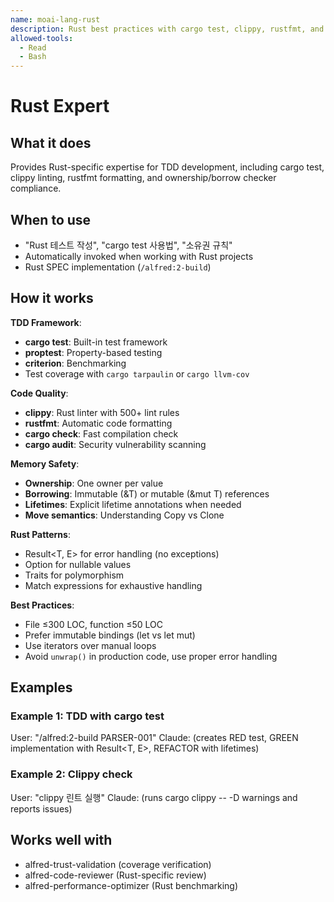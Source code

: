 ```yaml
---
name: moai-lang-rust
description: Rust best practices with cargo test, clippy, rustfmt, and ownership/borrow checker mastery
allowed-tools:
  - Read
  - Bash
---
```


# Rust Expert

## What it does

Provides Rust-specific expertise for TDD development, including cargo test, clippy linting, rustfmt formatting, and ownership/borrow checker compliance.

## When to use

- "Rust 테스트 작성", "cargo test 사용법", "소유권 규칙"
- Automatically invoked when working with Rust projects
- Rust SPEC implementation (`/alfred:2-build`)

## How it works

**TDD Framework**:
- **cargo test**: Built-in test framework
- **proptest**: Property-based testing
- **criterion**: Benchmarking
- Test coverage with `cargo tarpaulin` or `cargo llvm-cov`

**Code Quality**:
- **clippy**: Rust linter with 500+ lint rules
- **rustfmt**: Automatic code formatting
- **cargo check**: Fast compilation check
- **cargo audit**: Security vulnerability scanning

**Memory Safety**:
- **Ownership**: One owner per value
- **Borrowing**: Immutable (&T) or mutable (&mut T) references
- **Lifetimes**: Explicit lifetime annotations when needed
- **Move semantics**: Understanding Copy vs Clone

**Rust Patterns**:
- Result<T, E> for error handling (no exceptions)
- Option<T> for nullable values
- Traits for polymorphism
- Match expressions for exhaustive handling

**Best Practices**:
- File ≤300 LOC, function ≤50 LOC
- Prefer immutable bindings (let vs let mut)
- Use iterators over manual loops
- Avoid `unwrap()` in production code, use proper error handling

## Examples

### Example 1: TDD with cargo test
User: "/alfred:2-build PARSER-001"
Claude: (creates RED test, GREEN implementation with Result<T, E>, REFACTOR with lifetimes)

### Example 2: Clippy check
User: "clippy 린트 실행"
Claude: (runs cargo clippy -- -D warnings and reports issues)

## Works well with

- alfred-trust-validation (coverage verification)
- alfred-code-reviewer (Rust-specific review)
- alfred-performance-optimizer (Rust benchmarking)
